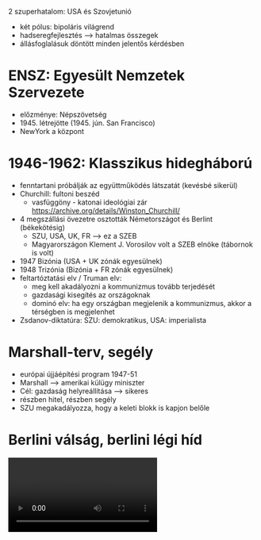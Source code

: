 2 szuperhatalom: USA és Szovjetunió
- két pólus: bipoláris világrend
- hadseregfejlesztés —> hatalmas összegek
- állásfoglalásuk döntött minden jelentős kérdésben

# ENSZ: Egyesült Nemzetek Szervezete

- előzménye: Népszövetség
- 1945\. létrejötte (1945. jún. San Francisco)
- NewYork a központ

# 1946-1962: Klasszikus hidegháború

- fenntartani próbálják az együttműködés látszatát (kevésbé sikerül)
- Churchill: fultoni beszéd
	- vasfüggöny - katonai ideológiai zár
https://archive.org/details/Winston_Churchill/
- 4 megszállási övezetre osztották Németországot és Berlint (békekötésig)
	- SZU, USA, UK, FR —> ez a SZEB
	- Magyarországon Klement J. Vorosilov volt a SZEB elnöke (tábornok is volt)
- 1947 Bizónia (USA + UK zónák egyesülnek)
- 1948 Trizónia (Bizónia + FR zónák egyesülnek)
- feltartóztatási elv / Truman elv:
	- meg kell akadályozni a kommunizmus tovább terjedését
	- gazdasági kisegítés az országoknak
	- dominó elv: ha egy országban megjelenik a kommunizmus, akkor a térségben is megjelenhet
- Zsdanov-diktatúra: SZU: demokratikus, USA: imperialista

# Marshall-terv, segély

- európai újjáépítési program 1947-51
- Marshall —> amerikai külügy miniszter
- Cél: gazdaság helyreállítása —> sikeres
- részben hitel, részben segély
- SZU megakadályozza, hogy a keleti blokk is kapjon belőle

# Berlini válság, berlini légi híd

<video controls src="https://upload.wikimedia.org/wikipedia/commons/3/32/Berlin_airlift.ogv"/>
- valutareform: Nyugat-Berlint blokád alá vonták —> szárazföldi, vízi úton
- nem lehet eljutni, csak 3 légi folyosón lehetett elérni 1948. jún. - 1949. májusig
- 1949. májusában Szovjetek oldják fel a blokádot
- 1949. május NSZK - Német Szövetségi Köztársaság
- 1949. október NDK - Német Demokratikus Köztársaság
# Katonai szövetségek

- 1949: Nato - észak-atlanti szerződés
	- északi tömb kölcsönös katonai, védelmi, segítségnyújtási szerződés
- 1955: Varsói szerződés - keleti tömb katonai szövetsége
- 1949: KGST - Kölcsönös Gazdasági Segítség Tanácsa —> keleti tömb gazdasági szövetsége

| NSZK                                         | NDK                                                                 |
| -------------------------------------------- | ------------------------------------------------------------------- |
| demokrácia                                   | diktatúra                                                           |
| fejlett ipar és infrastruktúra, nyugati tőke | államosított gazdaságok, nem hoztak fellendülést                    |
| magas életszínvonal                          | alacsony életszínvonal —>1953 munkás felkelés (a szovjetek leverik) |
|                                              | átszökés Nyugatra —>1961: berlini fal megépítése —> fal = jelkép    |
